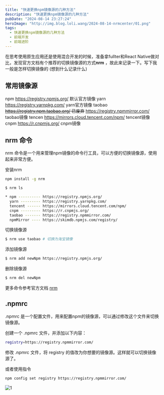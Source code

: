 ```yaml
---
title: "快速更换npm镜像源的几种方法"
description: "快速更换npm镜像源的几种方法"
pubDate: "2024-08-14 23:27:24"
heroImage: "http://img.blog.loli.wang/2024-08-14-nrmcenter/01.png"
tags:
  - 快速更换npm镜像源的几种方法
  - 前端开发 
  - 前端进阶
---
```



在思考使用原生应用还是使用混合开发的时候，准备拿fullter和React Native做对比，发现官方文档有个推荐的切换镜像源的方式**nrm** ，故此来记录一下。写下我一般是怎样切换镜像的 (想到什么记录什么)


## 常用镜像源

npm   https://registry.npmjs.org/       默认官方镜像
yarn  https://registry.yarnpkg.com/       yarn官方镜像
taobao ~~https://registry.npm.taobao.org/ 已废弃~~  https://registry.npmmirror.com/  taobao镜像
tencen https://mirrors.cloud.tencent.com/npm/ tencent镜像
cnpm  https://r.cnpmjs.org/               cnpm镜像



## nrm 命令

nrm 命令是一个用来管理npm镜像的命令行工具，可以方便的切换镜像源，使用起来非常方便。

安装nrm

``` bash
npm install -g nrm
```

```bash
$ nrm ls

* npm ---------- https://registry.npmjs.org/
  yarn --------- https://registry.yarnpkg.com/
  tencent ------ https://mirrors.cloud.tencent.com/npm/
  cnpm --------- https://r.cnpmjs.org/
  taobao ------- https://registry.npmmirror.com/
  npmMirror ---- https://skimdb.npmjs.com/registry/
```

切换镜像源

```bash
$ nrm use taobao # 切换为淘宝镜像
```

添加镜像源
```bash
$ nrm add newNpm https://registry.npmjs.org/
```
删除镜像源
```bash
$ nrm del newNpm
```

更多命令参考官方文档 [nrm](https://www.npmjs.com/package/nrm)


## .npmrc

.npmrc 是一个配置文件，用来配置npm的镜像源，可以通过修改这个文件来切换镜像源。

创建一个 .npmrc 文件，并添加以下内容：

```bash
registry=https://registry.npmmirror.com/
```

修改 .npmrc 文件，将 registry 的值改为你想要的镜像源。这样就可以切换镜像源了。

或者使用指令 

```bash
npm config set registry https://registry.npmmirror.com/
```
![1](http://img.blog.loli.wang/2024-08-14-nrmcenter/01.png)